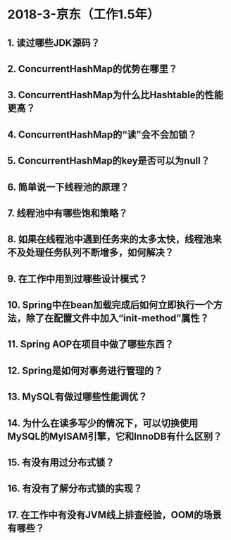 # 2018-3-京东（工作1.5年）

## 1. 读过哪些JDK源码？

## 2. ConcurrentHashMap的优势在哪里？

## 3. ConcurrentHashMap为什么比Hashtable的性能更高？

## 4. ConcurrentHashMap的“读”会不会加锁？

## 5. ConcurrentHashMap的key是否可以为null？

## 6. 简单说一下线程池的原理？

## 7. 线程池中有哪些饱和策略？

## 8. 如果在线程池中遇到任务来的太多太快，线程池来不及处理任务队列不断增多，如何解决？

## 9. 在工作中用到过哪些设计模式？

## 10. Spring中在bean加载完成后如何立即执行一个方法，除了在配置文件中加入“init-method”属性？

## 11. Spring AOP在项目中做了哪些东西？

## 12. Spring是如何对事务进行管理的？

## 13. MySQL有做过哪些性能调优？

## 14. 为什么在读多写少的情况下，可以切换使用MySQL的MyISAM引擎，它和InnoDB有什么区别？

## 15. 有没有用过分布式锁？

## 16. 有没有了解分布式锁的实现？

## 17. 在工作中有没有JVM线上排查经验，OOM的场景有哪些？